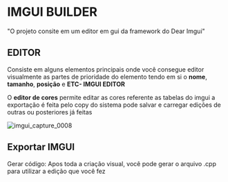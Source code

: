 # IMGUI BUILDER

"O projeto consite em um editor em gui da framework do Dear Imgui"


## EDITOR
Consiste em alguns elementos principais onde você consegue editor visualmente as partes de prioridade do elemento tendo em si o **nome**, **tamanho**, **posição** e **ETC- IMGUI EDITOR**
	
O **editor de cores** permite editar as cores referente as tabelas do imgui a exportação é feita pelo copy do sistema pode salvar e carregar edições de outras ou posteriores já feitas

![imgui_capture_0008](https://cdn.discordapp.com/attachments/729202164504854628/802426214979469322/vmcV3yL.gif)

## Exportar IMGUI
Gerar código: Apos toda a criação visual, você pode gerar o arquivo .cpp para utilizar a edição que você fez
